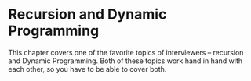 # Recursion and Dynamic Programming
This chapter covers one of the favorite topics of interviewers – recursion and Dynamic Programming. Both of these topics work hand in hand with each other, so you have to be able to cover both.
